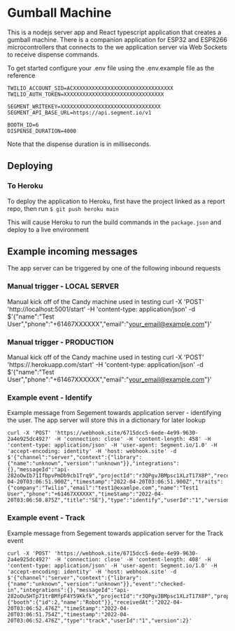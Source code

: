 # Gumball Machine

This is a nodejs server app and React typescript application that creates a gumball machine. There is a companion application for ESP32 and ESP8266 microcontrollers that connects to the we application server via Web Sockets to receive dispense commands.

To get started configure your .env file using the .env.example file as the reference

```
TWILIO_ACCOUNT_SID=ACXXXXXXXXXXXXXXXXXXXXXXXXXXXXXXXX
TWILIO_AUTH_TOKEN=XXXXXXXXXXXXXXXXXXXXXXXXXXXXXXXX

SEGMENT_WRITEKEY=XXXXXXXXXXXXXXXXXXXXXXXXXXXXXXXX
SEGMENT_API_BASE_URL=https://api.segment.io/v1

BOOTH_ID=6
DISPENSE_DURATION=4000
```

Note that the dispense duration is in milliseconds.

## Deploying

### To Heroku

To deploy the application to Heroku, first have the project linked as a report repo, then run
`$ git push heroku main`

This will cause Heroku to run the build commands in the `package.json` and deploy to a live environment

## Example incoming messages

The app server can be triggered by one of the following inbound requests

### Manual trigger - LOCAL SERVER

Manual kick off of the Candy machine used in testing
curl -X 'POST' 'http://localhost:5001/start' -H 'content-type: application/json' -d $'{"name":"Test User","phone":"+61467XXXXXX","email":"your_email@example.com"}'

### Manual trigger - PRODUCTION

Manual kick off of the Candy machine used in testing
curl -X 'POST' 'https://<app domain>.herokuapp.com/start' -H 'content-type: application/json' -d $'{"name":"Test User","phone":"+61467XXXXXX","email":"your_email@example.com"}'

### Example event - Identify

Example message from Segement towards application server - identifying the user. The app server will store this in a dictionary for later lookup

```
curl -X 'POST' 'https://webhook.site/6715dcc5-6ede-4e99-9630-2a4e925dc492?' -H 'connection: close' -H 'content-length: 458' -H 'content-type: application/json' -H 'user-agent: Segment.io/1.0' -H 'accept-encoding: identity' -H 'host: webhook.site' -d $'{"channel":"server","context":{"library":{"name":"unknown","version":"unknown"}},"integrations":{},"messageId":"api-282oOwIb71IfbpvPmDb9cb1Trq9","projectId":"r3QPgvJBMpsc1XLzT17X8P","receivedAt":"2022-04-20T03:06:51.900Z","timestamp":"2022-04-20T03:06:51.900Z","traits":{"company":"Twilio","email":"test1@examlpe.com","name":"Test1 User","phone":"+61467XXXXXX","timeStamp":"2022-04-20T03:06:50.875Z","title":"SE"},"type":"identify","userId":"1","version":2}'
```

### Example event - Track

Example message from Segement towards application server for the Track event

```
curl -X 'POST' 'https://webhook.site/6715dcc5-6ede-4e99-9630-2a4e925dc492?' -H 'connection: close' -H 'content-length: 408' -H 'content-type: application/json' -H 'user-agent: Segment.io/1.0' -H 'accept-encoding: identity' -H 'host: webhook.site' -d $'{"channel":"server","context":{"library":{"name":"unknown","version":"unknown"}},"event":"checked-in","integrations":{},"messageId":"api-282oOu5HTp71trBMfpF4Y59Kkfk","projectId":"r3QPgvJBMpsc1XLzT17X8P","properties":{"booth":{"id":2,"name":"Robot"}},"receivedAt":"2022-04-20T03:06:52.476Z","timeStamp":"2022-04-20T03:06:51.754Z","timestamp":"2022-04-20T03:06:52.476Z","type":"track","userId":"1","version":2}'
```
